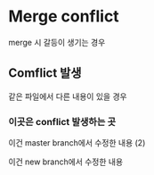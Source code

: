 # Merge conflict

merge 시 갈등이 생기는 경우



## Comflict 발생

같은 파일에서 다른 내용이 있을 경우



### 이곳은 conflict 발생하는 곳



이건 master branch에서 수정한 내용 (2)

이건 new branch에서 수정한 내용


